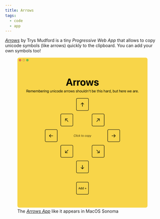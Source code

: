 ```yaml
---
title: Arrows
tags:
  - code
  - app
---
```

[<cite>Arrows</cite>](https://arrows.trysmudford.com) by Trys Mudford is a tiny *Progressive Web App* that allows to copy unicode symbols (like arrows) quickly to the clipboard. You can add your own symbols too!

<figure>
<img src="/img/journal/arrows.png">
<figcaption>The <a href="https://arrows.trysmudford.com"><cite>Arrows App</cite></a> like it appears in MacOS Sonoma</figcaption>
</figure>
